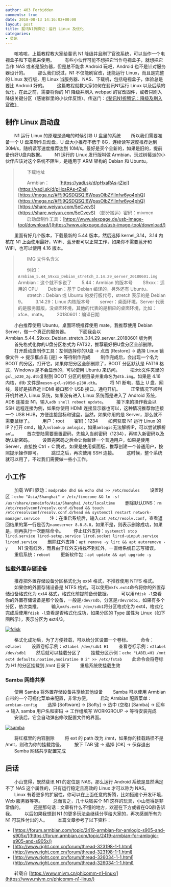 ```yaml
---
author: 403 Forbidden
comments: true
date: 2018-08-13 14:16:02+00:00
layout: post
title: 斐讯N1折腾记：运行 Linux 及优化
categories:
- 斐讯
---
```

　　咳咳咳，上篇教程教大家给斐讯 N1 降级并且刷了官改系统，可以当作一个电视盒子和下载机来使用。
　　有些小伙伴可能不想把它当作电视盒子，就想把它当作 NAS 或者是服务器，但是总不能拿 Android 玩吧，Android 也不是针对服务器设计的。
　　那么我们说过，N1 不仅能刷官改，还能运行 Linux，而且是完整的 Linux 发行版，用 Linux 当服务器、NAS、下载机，包括电视盒子，体验总是要比 Android 好的。
　　这篇教程就教大家如何在斐讯N1运行 Linux 以及后续的优化，在此之前，需要将你的 N1 降级并刷入 webpad 的官改固件，或者只刷入降级关键分区（感谢群里的小伙伴反馈）。传送门：[《斐讯N1折腾记：降级及刷入官改》](/2018/08/12/%E6%96%90%E8%AE%AF%20N1%20%E6%8A%98%E8%85%BE%E8%AE%B0%EF%BC%9A%E9%99%8D%E7%BA%A7%E5%8F%8A%E5%88%B7%E5%85%A5%E5%AE%98%E6%94%B9/)

## 制作 Linux 启动盘

　　N1 运行 Linux 的原理是通电的时候引导 U 盘里的系统
　　所以我们需要准备一个 U 盘来制作启动盘，U 盘大小推荐不低于 8G，连续读写速度推荐达到 30M/s，随机读写速度推荐达到 10M/s。最好是买个全新的，如果是旧的，提前备份好U盘内数据。
　　N1 运行的 Linux 发行版叫做 Armbian，玩过树莓派的小伙伴应该对这个系统不陌生，是适用于 ARM 架构的 Debian 和 Ubuntu。

>　　下载地址
>
>　　Armbian：
>　　[https://yadi.sk/d/pHxaRAs-tZiei](https://yadi.sk/d/pHxaRAs-tZiei)
>　　[https://mega.nz/#F!j9QSDQSQ!6WpasOlbZYIInfw6yo4phQ](https://mega.nz/#F!j9QSDQSQ!6WpasOlbZYIInfw6yo4phQ)
>　　[https://share.weiyun.com/5eCvcvS](https://share.weiyun.com/5eCvcvS) （部分搬运）密码：mivmcn
>　　启动盘制作工具：[https://www.alexpage.de/usb-image-tool/download/](https://www.alexpage.de/usb-image-tool/download/)

　　里面有好几个版本，下载最新的 5.44 版本，然后选择 kernel_3.14，3.14 内核在 N1 上面使用最好，WiFi、蓝牙都可以正常工作，如果你不需要蓝牙和 WiFi，也可以使用 4.16 版本。

>　　IMG 文件名含义
>
>　　例如：``Armbian_5.44_S9xxx_Debian_stretch_3.14.29_server_20180601.img``
>　　Armbian：这个就不多说了
>　　5.44：Armbian 的版本号
>　　S9xxx：适用的 CPU
>　　Debian：基于 Debian 编译的，另外还有 Ubuntu。
>　　stretch：Debian 或 Ubuntu 的发行版代号，stretch 表示的是 Debian 9。
>　　3.14.29：Linux 内核版本号
>　　server：桌面环境，Server 代表的是服务器版，没桌面环境，其他的代表的是相应的桌面环境，比如：xfce、mate。
>　　20180601：编译日期

　　小白推荐使用 Ubuntu，桌面环境推荐使用 mate。我推荐使用 Debian Server，做一个真正的服务器。
　　下面我会以 Armbian_5.44_S9xxx_Debian_stretch_3.14.29_server_20180601 版为例
　　首先格式化你的U盘分区格式为 FAT32，推荐最好把U盘分区全部删除。
　　打开启动盘制作工具：左侧选择你的U盘 → 点击 [Restore] → 选择 Linux 镜像文件 → 提示框点击 [是] → 等待制作完成
　　制作完成后，会出现一个名为 BOOT 的分区，打开它。如果你把分区全部删除了，BOOT 分区默认是 FAT16 格式，Windows 是不会显示的，可以使用 Ubuntu 来访问。
　　把``dtb``文件夹里的``gxl_p230_2g.dtb``复制到 BOOT 分区的根目录并重命名为``dtb.img``。如果是 4.16 内核，dtb 文件是``meson-gxl-s905d-p230.dtb``。
　　将 N1 断电，插上 U 盘、网线，最好是插靠近 HDMI 接口那个 USB 接口，通电开机。
　　正常情况下顺利开机并进入 Linux 系统，如果没有进入 Linux 系统而是进入了 Android 系统，ADB 连接至 N1，输入``adb shell reboot update``。
　　接下来的操作我会以 SSH 远程连接为例，如果你使用 HDMI 连接显示器也可以，这种情况推荐你连接一个 USB HUB，方便连接鼠标和键盘，当然，如果你用的是 Server，那么就不需要鼠标了。
　　用户：root
　　密码：1234
　　如何获取 N1 运行 Linux 的 IP？打开 cmd，输入``nslookup amlogic``，如果``amlogic``无法解析IP，可以尝试解析``aml``。
　　首次登陆需要重置密码，先输入当前密码（1234），再输入新密码以及确认新密码。
　　设置完密码之后会让你新建一个普通用户，如果是使用 Server，直接按 Ctrl + C 跳过。如果是使用桌面版，推荐创建一个普通用户，按照提示操作即可。
　　跳过之后，再次使用 SSH 连接。
　　这时候，整个系统就可以用了，不过我们需要做一些小工作。

## 小工作

　　加载 WiFi 驱动：``modprobe dhd && echo dhd >> /etc/modules``
　　设置时区：``echo "Asia/Shanghai" > /etc/timezone && ln -sf /usr/share/zoneinfo/Asia/Shanghai /etc/localtime``
　　删除默认DNS：``rm /etc/resolvconf/resolv.conf.d/head && touch /etc/resolvconf/resolv.conf.d/head && systemctl restart network-manager.service``
　　注：在重启系统后，输入``cat /etc/resolv.conf``，查看返回结果的第一行是否为``nameserver 8.8.8.8``，如果不是，则表示删除成功，如果是，则再执行一次删除命令。
　　停止红外支持：``systemctl stop lircd.service lircd-setup.service lircd.socket lircd-uinput.service lircmd.service``
　　删除红外支持：``apt remove -y lirc && apt autoremove -y``
　　N1 没有红外，而且由于红外支持找不到红外，一直给系统日志写错误。
　　重启系统：``reboot``
　　更新软件包：``apt update && apt upgrade -y``

### 挂载外置存储设备

　　推荐把外置存储设备分区格式化为 ext4 格式，不推荐使用 NTFS 格式。
　　如果你的外置存储设备是 NTFS 格式，可以使用``mkfs.ext4``命令将你的外置存储设备格式化为 ext4 格式，格式化前提前备份数据。
　　可以用``fdisk -l``查看你的外置存储设备是那个设备，一般是``/dev/sdb``，分区是``/dev/sdb1``，如果有多个分区，依次类推。
　　输入``mkfs.ext4 /dev/sdb1``将分区格式化为 ext4，格式化完成后使用``fdisk -l``查看是否格式化成功，如果分区的 Type 属性为 Linux（如下图所示），表示分区为 ext4/3。

[![fdisk](/uploads/2018/08/fdisk.png)](/uploads/2018/08/fdisk.png)

　　格式化成功后，为了方便挂载，可以给分区设置一个卷标。
　　命令：``e2label``
　　设置卷标示例：``e2label /dev/sdb1 H1``
　　查看卷标示例：``e2label /dev/sdb1``
　　然后就可以挂载分区了
　　挂载分区示例：``echo "LABEL=H1 /mnt ext4 defaults,noatime,nodiratime 0 2" >> /etc/fstab``
　　此命令会将卷标为 H1 的分区挂载到 /mnt 目录下
　　重启系统使挂载生效

### Samba 网络共享

　　使用 Samba 将外置存储设备共享给其他设备
　　Samba 可以使用 Armbian 自带的一个可视化菜单来配置，非常方便。
　　启动 Armbian 配置菜单：``armbian-config``
　　选择 [Software] → [Softy] → 选中 (空格) [Samba] → 回车 → 输入 samba 用户名和密码 → 工作组填写 WORKGROUP → 等待安装完成
　　安装后，它会自动弹出修改配置文件的界面。

[![samba](/uploads/2018/08/samba.png)](/uploads/2018/08/samba.png)

　　将红框里的内容删除
　　将 ext 的 path 改为 /mnt，如果你的挂载路径不是 /mnt，则改为你的挂载路径。
　　按下 TAB 键 → 选择 [OK] → 保存退出
　　Samba 网络共享配置完成

## 后话

　　小山觉得，既然斐讯 N1 的定位是 NAS，那么运行 Android 系统是显然满足不了 NAS 这个属性的，只有运行稳定且高效的 Linux 才可以称为 NAS。
　　Linux 有着更多的扩展性，你可以在上面任意的折腾，比如搭建个开发环境，Web 服务器等等。
　　总而言之，几十块钱买个 N1 这样的玩具，小山觉得是非常值的。
　　还是那句话：文章有什么不懂的地方，欢迎在下方或者在QQ群告诉我。
　　以后如果我想到 N1 的更多玩法会继续分享给大家的，再次感谢所有为 N1 可玩性付出的人。
　　本篇文章参考了以下资料：

- [https://forum.armbian.com/topic/2419-armbian-for-amlogic-s905-and-s905x/](https://forum.armbian.com/topic/2419-armbian-for-amlogic-s905-and-s905x/)
- [http://www.right.com.cn/forum/thread-323198-1-1.html](http://www.right.com.cn/forum/thread-323198-1-1.html)
- [http://www.right.com.cn/forum/thread-326034-1-1.html](http://www.right.com.cn/forum/thread-326034-1-1.html)

　　转载自 [https://www.mivm.cn/phicomm-n1-linux/](https://www.mivm.cn/phicomm-n1-linux/)